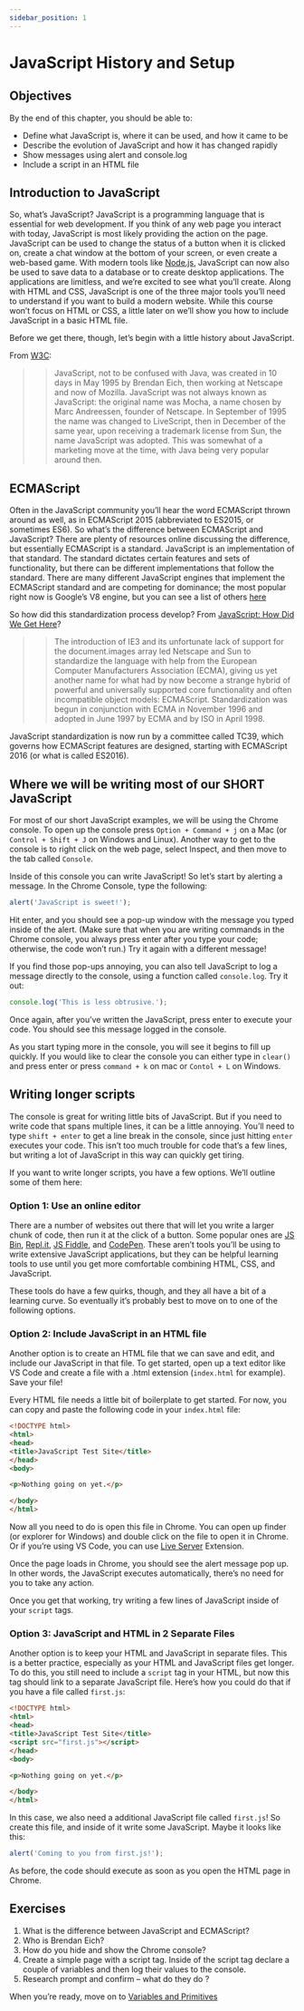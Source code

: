 ```yaml
---
sidebar_position: 1
---
```


# JavaScript History and Setup

## Objectives

By the end of this chapter, you should be able to:

- Define what JavaScript is, where it can be used, and how it came to be
- Describe the evolution of JavaScript and how it has changed rapidly
- Show messages using alert and console.log
- Include a script in an HTML file

## Introduction to JavaScript

So, what’s JavaScript? JavaScript is a programming language that is essential for web development. If you think of any web page you interact with today, JavaScript is most likely providing the action on the page. JavaScript can be used to change the status of a button when it is clicked on, create a chat window at the bottom of your screen, or even create a web-based game. With modern tools like [Node.js](https://nodejs.org/), JavaScript can now also be used to save data to a database or to create desktop applications. The applications are limitless, and we’re excited to see what you’ll create. Along with HTML and CSS, JavaScript is one of the three major tools you’ll need to understand if you want to build a modern website. While this course won’t focus on HTML or CSS, a little later on we’ll show you how to include JavaScript in a basic HTML file.

Before we get there, though, let’s begin with a little history about JavaScript.

From [W3C](https://www.w3.org/community/webed/wiki/A_Short_History_of_JavaScript):

>> JavaScript, not to be confused with Java, was created in 10 days in May 1995 by Brendan Eich, then working at Netscape and now of Mozilla. JavaScript was not always known as JavaScript: the original name was Mocha, a name chosen by Marc Andreessen, founder of Netscape. In September of 1995 the name was changed to LiveScript, then in December of the same year, upon receiving a trademark license from Sun, the name JavaScript was adopted. This was somewhat of a marketing move at the time, with Java being very popular around then.

## ECMAScript

Often in the JavaScript community you’ll hear the word ECMAScript thrown around as well, as in ECMAScript 2015 (abbreviated to ES2015, or sometimes ES6). So what’s the difference between ECMAScript and JavaScript? There are plenty of resources online discussing the difference, but essentially ECMAScript is a standard. JavaScript is an implementation of that standard. The standard dictates certain features and sets of functionality, but there can be different implementations that follow the standard. There are many different JavaScript engines that implement the ECMAScript standard and are competing for dominance; the most popular right now is Google’s V8 engine, but you can see a list of others [here](https://en.wikipedia.org/wiki/JavaScript_engine)

So how did this standardization process develop? From [JavaScript: How Did We Get Here](http://archive.oreilly.com/pub/a/javascript/2001/04/06/js_history.html)?

>> The introduction of IE3 and its unfortunate lack of support for the document.images array led Netscape and Sun to standardize the language with help from the European Computer Manufacturers Association (ECMA), giving us yet another name for what had by now become a strange hybrid of powerful and universally supported core functionality and often incompatible object models: ECMAScript. Standardization was begun in conjunction with ECMA in November 1996 and adopted in June 1997 by ECMA and by ISO in April 1998.

JavaScript standardization is now run by a committee called TC39, which governs how ECMAScript features are designed, starting with ECMAScript 2016 (or what is called ES2016).

## Where we will be writing most of our SHORT JavaScript

For most of our short JavaScript examples, we will be using the Chrome console. To open up the console press `Option + Command + j` on a Mac (or `Control + Shift + J` on Windows and Linux). Another way to get to the console is to right click on the web page, select Inspect, and then move to the tab called `Console`.

Inside of this console you can write JavaScript! So let’s start by alerting a message. In the Chrome Console, type the following:

```js
alert('JavaScript is sweet!');
```

Hit enter, and you should see a pop-up window with the message you typed inside of the alert. (Make sure that when you are writing commands in the Chrome console, you always press enter after you type your code; otherwise, the code won’t run.) Try it again with a different message!

If you find those pop-ups annoying, you can also tell JavaScript to log a message directly to the console, using a function called `console.log`. Try it out:

```js
console.log('This is less obtrusive.');
```

Once again, after you’ve written the JavaScript, press enter to execute your code. You should see this message logged in the console.

As you start typing more in the console, you will see it begins to fill up quickly. If you would like to clear the console you can either type in `clear()` and press enter or press `command + k` on mac or `Contol + L` on Windows.

## Writing longer scripts

The console is great for writing little bits of JavaScript. But if you need to write code that spans multiple lines, it can be a little annoying. You’ll need to type `shift + enter` to get a line break in the console, since just hitting `enter` executes your code. This isn’t too much trouble for code that’s a few lines, but writing a lot of JavaScript in this way can quickly get tiring.

If you want to write longer scripts, you have a few options. We’ll outline some of them here:

### Option 1: Use an online editor

There are a number of websites out there that will let you write a larger chunk of code, then run it at the click of a button. Some popular ones are [JS Bin](http://www.jsbin.com/), [Repl.it](https://repl.it/), [JS Fiddle](https://jsfiddle.net/), and [CodePen](https://codepen.io/). These aren’t tools you’ll be using to write extensive JavaScript applications, but they can be helpful learning tools to use until you get more comfortable combining HTML, CSS, and JavaScript.

These tools do have a few quirks, though, and they all have a bit of a learning curve. So eventually it’s probably best to move on to one of the following options.

### Option 2: Include JavaScript in an HTML file

Another option is to create an HTML file that we can save and edit, and include our JavaScript in that file. To get started, open up a text editor like VS Code and create a file with a .html extension (`index.html` for example). Save your file!

Every HTML file needs a little bit of boilerplate to get started. For now, you can copy and paste the following code in your `index.html` file:

```html
<!DOCTYPE html>
<html>
<head>
<title>JavaScript Test Site</title>
</head>
<body>

<p>Nothing going on yet.</p>

</body>
</html>
```

Now all you need to do is open this file in Chrome. You can open up finder (or explorer for Windows) and double click on the file to open it in Chrome. Or if you’re using VS Code, you can use [Live Server](https://marketplace.visualstudio.com/items?itemName=ritwickdey.LiveServer) Extension.

Once the page loads in Chrome, you should see the alert message pop up. In other words, the JavaScript executes automatically, there’s no need for you to take any action.

Once you get that working, try writing a few lines of JavaScript inside of your `script` tags.

### Option 3: JavaScript and HTML in 2 Separate Files

Another option is to keep your HTML and JavaScript in separate files. This is a better practice, especially as your HTML and JavaScript files get longer. To do this, you still need to include a `script` tag in your HTML, but now this tag should link to a separate JavaScript file. Here’s how you could do that if you have a file called `first.js`:

```html
<!DOCTYPE html>
<html>
<head>
<title>JavaScript Test Site</title>
<script src="first.js"></script>
</head>
<body>

<p>Nothing going on yet.</p>

</body>
</html>
```

In this case, we also need a additional JavaScript file called `first.js`! So create this file, and inside of it write some JavaScript. Maybe it looks like this:

```js
alert('Coming to you from first.js!');
```

As before, the code should execute as soon as you open the HTML page in Chrome.

## Exercises

1. What is the difference between JavaScript and ECMAScript?
2. Who is Brendan Eich?
3. How do you hide and show the Chrome console?
4. Create a simple page with a script tag. Inside of the script tag declare a couple of variables and then log their values to the console.
5. Research prompt and confirm – what do they do ?

When you’re ready, move on to [Variables and Primitives](./variables-and-primitives.md)

